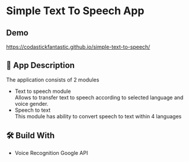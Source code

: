 # Simple Text To Speech App

## Demo
https://codastickfantastic.github.io/simple-text-to-speech/

## :bookmark_tabs: App Description
The application consists of 2 modules
  
* Text to speech module<br>
  Allows to transfer text to speech according to selected language and voice gender.
* Speech to text<br>
  This module has ability to convert speech to text within 4 languages
  
## :hammer_and_wrench: Build With
* Voice Recognition Google API
